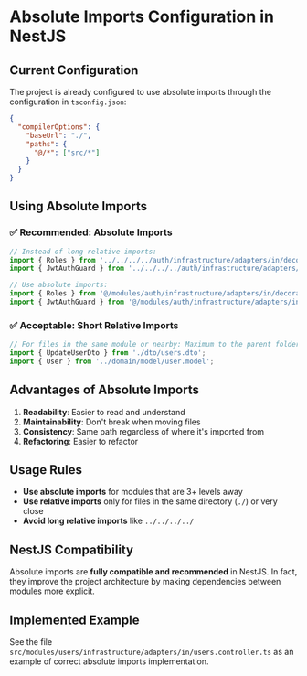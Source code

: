 # Absolute Imports Configuration in NestJS

## Current Configuration

The project is already configured to use absolute imports through the configuration in
`tsconfig.json`:

```json
{
  "compilerOptions": {
    "baseUrl": "./",
    "paths": {
      "@/*": ["src/*"]
    }
  }
}
```

## Using Absolute Imports

### ✅ Recommended: Absolute Imports

```typescript
// Instead of long relative imports:
import { Roles } from '../../../../auth/infrastructure/adapters/in/decorators/roles.decorator';
import { JwtAuthGuard } from '../../../../auth/infrastructure/adapters/in/guards/jwt-auth.guard';

// Use absolute imports:
import { Roles } from '@/modules/auth/infrastructure/adapters/in/decorators/roles.decorator';
import { JwtAuthGuard } from '@/modules/auth/infrastructure/adapters/in/guards/jwt-auth.guard';
```

### ✅ Acceptable: Short Relative Imports

```typescript
// For files in the same module or nearby: Maximum to the parent folder of the file
import { UpdateUserDto } from './dto/users.dto';
import { User } from '../domain/model/user.model';
```

## Advantages of Absolute Imports

1. **Readability**: Easier to read and understand
2. **Maintainability**: Don't break when moving files
3. **Consistency**: Same path regardless of where it's imported from
4. **Refactoring**: Easier to refactor

## Usage Rules

- **Use absolute imports** for modules that are 3+ levels away
- **Use relative imports** only for files in the same directory (`./`) or very close
- **Avoid long relative imports** like `../../../../`

## NestJS Compatibility

Absolute imports are **fully compatible and recommended** in NestJS. In fact, they improve the
project architecture by making dependencies between modules more explicit.

## Implemented Example

See the file `src/modules/users/infrastructure/adapters/in/users.controller.ts` as an example of
correct absolute imports implementation.

